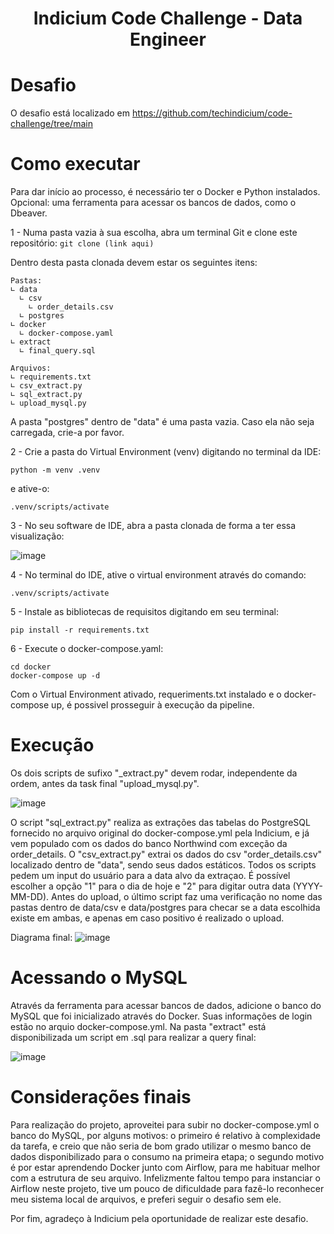 <h1 align="center"> Indicium Code Challenge - Data Engineer </h1>

# Desafio
O desafio está localizado em https://github.com/techindicium/code-challenge/tree/main

# Como executar
Para dar início ao processo, é necessário ter o Docker e Python instalados. Opcional: uma ferramenta para acessar os bancos de dados, como o Dbeaver.

1 - Numa pasta vazia à sua escolha, abra um terminal Git e clone este repositório:
```git clone (link aqui)```

Dentro desta pasta clonada devem estar os seguintes itens:
```
Pastas:
∟ data
  ∟ csv
    ∟ order_details.csv
  ∟ postgres
∟ docker
  ∟ docker-compose.yaml
∟ extract
  ∟ final_query.sql

Arquivos:
∟ requirements.txt
∟ csv_extract.py
∟ sql_extract.py
∟ upload_mysql.py
```
A pasta "postgres" dentro de "data" é uma pasta vazia. Caso ela não seja carregada, crie-a por favor.

2 - Crie a pasta do Virtual Environment (venv) digitando no terminal da IDE:
```
python -m venv .venv
```
e ative-o:
```
.venv/scripts/activate
```

3 - No seu software de IDE, abra a pasta clonada de forma a ter essa visualização:

![image](https://github.com/aspedrini/dataeng-code-challenge/assets/103280317/bdb65d29-a4a2-4ff0-9d9c-4325e47e75b0)


4 - No terminal do IDE, ative o virtual environment através do comando:
```
.venv/scripts/activate
```

5 - Instale as bibliotecas de requisitos digitando em seu terminal:
```
pip install -r requirements.txt
```

6 - Execute o docker-compose.yaml:
```
cd docker
docker-compose up -d
```

Com o Virtual Environment ativado, requeriments.txt instalado e o docker-compose up, é possivel prosseguir à execução da pipeline.

# Execução
Os dois scripts de sufixo "_extract.py" devem rodar, independente da ordem, antes da task final "upload_mysql.py".

![image](https://github.com/aspedrini/dataeng-code-challenge/assets/103280317/5006cd23-2f87-41b7-af2c-d4f587202415)

O script "sql_extract.py" realiza as extrações das tabelas do PostgreSQL fornecido no arquivo original do docker-compose.yml pela Indicium, e já vem populado com os dados do banco Northwind com exceção da order_details.
O "csv_extract.py" extrai os dados do csv "order_details.csv" localizado dentro de "data", sendo seus dados estáticos.
Todos os scripts pedem um input do usuário para a data alvo da extraçao. É possível escolher a opção "1" para o dia de hoje e "2" para digitar outra data (YYYY-MM-DD). Antes do upload, o último script faz uma verificação no nome das pastas dentro de data/csv e data/postgres para checar se a data escolhida existe em ambas, e apenas em caso positivo é realizado o upload.

Diagrama final:
![image](https://github.com/aspedrini/dataeng-code-challenge/assets/103280317/ad9371ae-143e-4031-9837-31571acf546c)


# Acessando o MySQL
Através da ferramenta para acessar bancos de dados, adicione o banco do MySQL que foi inicializado através do Docker. Suas informações de login estão no arquio docker-compose.yml.
Na pasta "extract" está disponibilizada um script em .sql para realizar a query final:

![image](https://github.com/aspedrini/dataeng-code-challenge/assets/103280317/abcd5e54-9f48-4547-b6dd-b14f36d81b0b)


# Considerações finais
Para realização do projeto, aproveitei para subir no docker-compose.yml o banco do MySQL, por alguns motivos: o primeiro é relativo à complexidade da tarefa, e creio que não seria de bom grado utilizar o mesmo banco de dados disponibilizado para o consumo na primeira etapa; o segundo motivo é por estar aprendendo Docker junto com Airflow, para me habituar melhor com a estrutura de seu arquivo.
Infelizmente faltou tempo para instanciar o Airflow neste projeto, tive um pouco de dificuldade para fazê-lo reconhecer meu sistema local de arquivos, e preferi seguir o desafio sem ele.

Por fim, agradeço à Indicium pela oportunidade de realizar este desafio.

